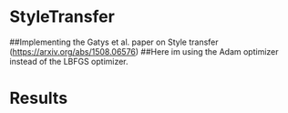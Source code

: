 # StyleTransfer

##Implementing the Gatys et al. paper on Style transfer (https://arxiv.org/abs/1508.06576)
##Here im using the Adam optimizer instead of the LBFGS optimizer.

# Results

